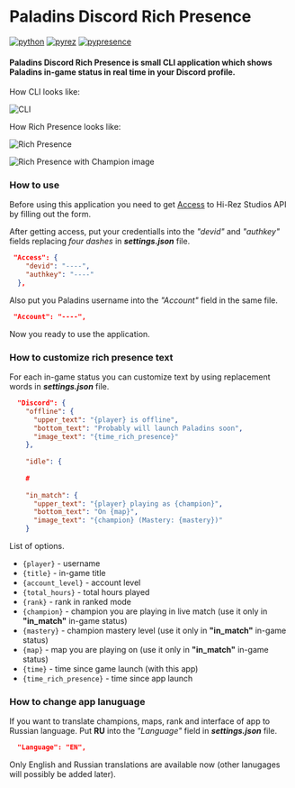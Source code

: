 # Paladins Discord Rich Presence
[![python](https://img.shields.io/badge/python-3.10-blue)](https://www.python.org/downloads/release/python-3100/) [![pyrez](https://img.shields.io/badge/Pyrez-1.1.1.1-yellow)](https://github.com/luissilva1044894/Pyrez) [![pypresence](https://img.shields.io/badge/pypresence-4.2.1-blue)](https://pypi.org/project/pypresence/)

#### Paladins Discord Rich Presence is small CLI application which shows Paladins in-game status in real time in your Discord profile.

How CLI looks like:

![CLI](https://cdn.discordapp.com/attachments/797777445537054720/1073252422157336660/image.png)

How Rich Presence looks like:

![Rich Presence](https://cdn.discordapp.com/attachments/797777445537054720/1073252674050469928/image.png)

![Rich Presence with Champion image](https://cdn.discordapp.com/attachments/797777445537054720/1073253248997265499/image.png)

### How to use

Before using this application you need to get [Access](https://fs12.formsite.com/HiRez/form48/secure_index.html) to Hi-Rez Studios API by filling out the form.

After getting access, put your credentialls into the *"devid"* and *"authkey"* fields replacing *four dashes* in ***settings.json*** file.

```json
 "Access": {
    "devid": "----",
    "authkey": "----"
  },
```

Also put you Paladins username into the *"Account"* field in the same file. 

```json
 "Account": "----",
```

Now you ready to use the application.

### How to customize rich presence text

For each in-game status you can customize text by using replacement words in ***settings.json*** file.

```json
  "Discord": {
    "offline": {
      "upper_text": "{player} is offline",
      "bottom_text": "Probably will launch Paladins soon",
      "image_text": "{time_rich_presence}"
    },
    
    "idle": {
    
    #
    
    "in_match": {
      "upper_text": "{player} playing as {champion}",
      "bottom_text": "On {map}",
      "image_text": "{champion} (Mastery: {mastery})"
    }
```

List of options.
+ `{player}` - username
+ `{title}` - in-game title
+ `{account_level}` - account level
+ `{total_hours}` - total hours played
+ `{rank}` - rank in ranked mode
+ `{champion}` - champion you are playing in live match (use it only in **"in_match"** in-game status)
+ `{mastery}` - champion mastery level (use it only in **"in_match"** in-game status)
+ `{map}` - map you are playing on (use it only in **"in_match"** in-game status)
+ `{time}` - time since game launch (with this app)
+ `{time_rich_presence}` - time since app launch

### How to change app lanuguage

If you want to translate champions, maps, rank and interface of app to Russian language. Put **RU** into the *"Language"* field in ***settings.json*** file.

```json
  "Language": "EN",
```

Only English and Russian translations are available now (other lanugages will possibly be added later).

